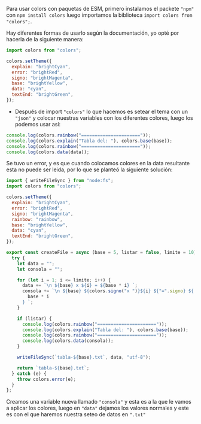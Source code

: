 Para usar colors con paquetas de ESM, primero instalamos el packete `"npm"` con `npm install colors` luego importamos la biblioteca `import colors from "colors";`.

Hay diferentes formas de usarlo según la documentación, yo opté por hacerla de la siguiente manera:

```javascript
import colors from "colors";

colors.setTheme({
  explain: "brightCyan",
  error: "brightRed",
  signo: "brightMagenta",
  base: "brightYellow",
  data: "cyan",
  textEnd: "brightGreen",
});
```

- Después de import `"colors"` lo que hacemos es setear el tema con un `"json"` y colocar nuestras variables con los diferentes colores, luego los podemos usar así:

```javascript
console.log(colors.rainbow("======================"));
console.log(colors.explain("Tabla del: "), colors.base(base));
console.log(colors.rainbow("======================"));
console.log(colors.data(data));
```

Se tuvo un error, y es que cuando colocamos colores en la data resultante esta no puede ser leida, por lo que se planteó la siguiente solución:

```javascript
import { writeFileSync } from "node:fs";
import colors from "colors";

colors.setTheme({
  explain: "brightCyan",
  error: "brightRed",
  signo: "brightMagenta",
  rainbow: "rainbow",
  base: "brightYellow",
  data: "cyan",
  textEnd: "brightGreen",
});

export const createFile = async (base = 5, listar = false, limite = 10) => {
  try {
    let data = "";
    let consola = "";

    for (let i = 1; i <= limite; i++) {
      data += `\n ${base} x ${i} = ${base * i} `;
      consola += `\n ${base} ${colors.signo("x ")}${i} ${"=".signo} ${
        base * i
      } `;
    }

    if (listar) {
      console.log(colors.rainbow("======================"));
      console.log(colors.explain("Tabla del: "), colors.base(base));
      console.log(colors.rainbow("======================"));
      console.log(colors.data(consola));
    }

    writeFileSync(`tabla-${base}.txt`, data, "utf-8");

    return `tabla-${base}.txt`;
  } catch (e) {
    throw colors.error(e);
  }
};
```

Creamos una variable nueva llamado `"consola"` y esta es a la que le vamos a aplicar los colores, luego en `"data"` dejamos los valores normales y este es con el que haremos nuestra seteo de datos en `".txt"`
